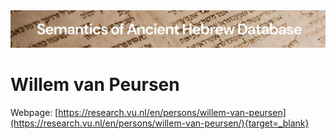 <html><body><img id="banner" src="../../images/banners/banner.png" alt="banner" /></body></html>

# Willem van Peursen

Webpage: [https://research.vu.nl/en/persons/willem-van-peursen](https://research.vu.nl/en/persons/willem-van-peursen/){target=_blank}
